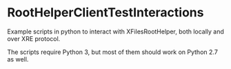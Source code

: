 # RootHelperClientTestInteractions
Example scripts in python to interact with XFilesRootHelper, both locally and over XRE protocol.

The scripts require Python 3, but most of them should work on Python 2.7 as well.

